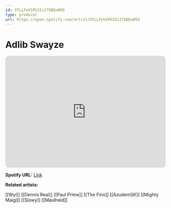 ```yaml
---
id: 5TLLFeVSPG3IsI7GBQxW5O
type: producer
url: https://open.spotify.com/artist/5TLLFeVSPG3IsI7GBQxW5O
---
```

# Adlib Swayze

<iframe style="border-radius:12px" src="https://open.spotify.com/embed/artist/5TLLFeVSPG3IsI7GBQxW5O" width="100%" height="352" frameBorder="0" allowfullscreen="" allow="autoplay; clipboard-write; encrypted-media; fullscreen; picture-in-picture" loading="lazy"></iframe>

**Spotify URL:** [Link](https://open.spotify.com/artist/5TLLFeVSPG3IsI7GBQxW5O)

**Related artists:**

[[Wyl]]
[[Dennis Real]]
[[Paul Prime]]
[[The Finn]]
[[AzudemSK]]
[[Mighty Maigl]]
[[Slowy]]
[[Maulheld]]
